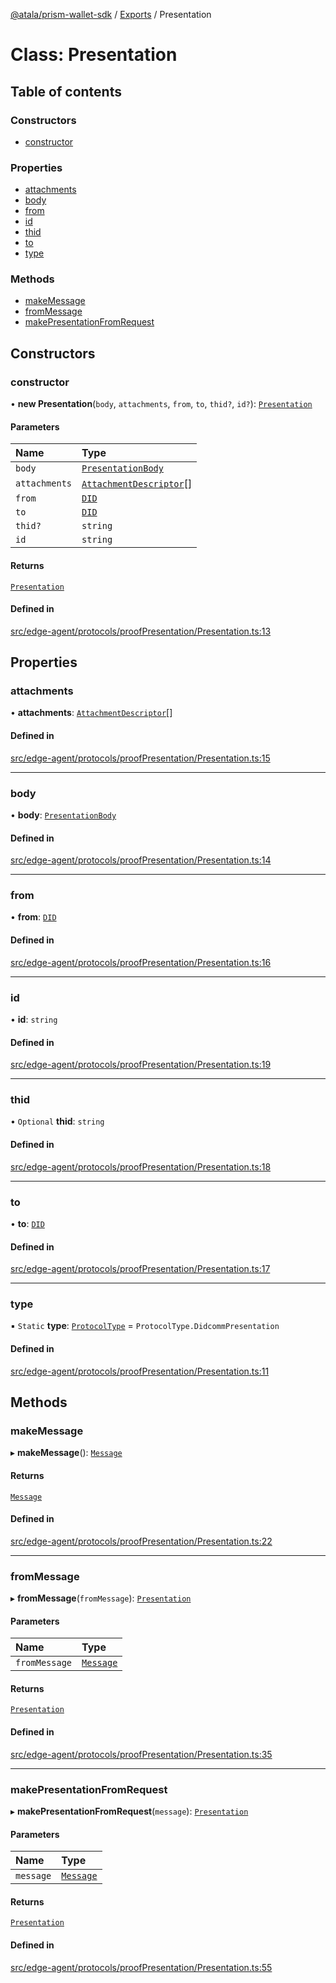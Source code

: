 [@atala/prism-wallet-sdk](../README.md) / [Exports](../modules.md) / Presentation

# Class: Presentation

## Table of contents

### Constructors

- [constructor](Presentation.md#constructor)

### Properties

- [attachments](Presentation.md#attachments)
- [body](Presentation.md#body)
- [from](Presentation.md#from)
- [id](Presentation.md#id)
- [thid](Presentation.md#thid)
- [to](Presentation.md#to)
- [type](Presentation.md#type)

### Methods

- [makeMessage](Presentation.md#makemessage)
- [fromMessage](Presentation.md#frommessage)
- [makePresentationFromRequest](Presentation.md#makepresentationfromrequest)

## Constructors

### constructor

• **new Presentation**(`body`, `attachments`, `from`, `to`, `thid?`, `id?`): [`Presentation`](Presentation.md)

#### Parameters

| Name | Type |
| :------ | :------ |
| `body` | [`PresentationBody`](../interfaces/PresentationBody.md) |
| `attachments` | [`AttachmentDescriptor`](Domain.AttachmentDescriptor.md)[] |
| `from` | [`DID`](Domain.DID.md) |
| `to` | [`DID`](Domain.DID.md) |
| `thid?` | `string` |
| `id` | `string` |

#### Returns

[`Presentation`](Presentation.md)

#### Defined in

[src/edge-agent/protocols/proofPresentation/Presentation.ts:13](https://github.com/hyperledger/identus-edge-agent-sdk-ts/blob/47157819fe5d19bccc5fcc542e98f32706bff6c2/src/edge-agent/protocols/proofPresentation/Presentation.ts#L13)

## Properties

### attachments

• **attachments**: [`AttachmentDescriptor`](Domain.AttachmentDescriptor.md)[]

#### Defined in

[src/edge-agent/protocols/proofPresentation/Presentation.ts:15](https://github.com/hyperledger/identus-edge-agent-sdk-ts/blob/47157819fe5d19bccc5fcc542e98f32706bff6c2/src/edge-agent/protocols/proofPresentation/Presentation.ts#L15)

___

### body

• **body**: [`PresentationBody`](../interfaces/PresentationBody.md)

#### Defined in

[src/edge-agent/protocols/proofPresentation/Presentation.ts:14](https://github.com/hyperledger/identus-edge-agent-sdk-ts/blob/47157819fe5d19bccc5fcc542e98f32706bff6c2/src/edge-agent/protocols/proofPresentation/Presentation.ts#L14)

___

### from

• **from**: [`DID`](Domain.DID.md)

#### Defined in

[src/edge-agent/protocols/proofPresentation/Presentation.ts:16](https://github.com/hyperledger/identus-edge-agent-sdk-ts/blob/47157819fe5d19bccc5fcc542e98f32706bff6c2/src/edge-agent/protocols/proofPresentation/Presentation.ts#L16)

___

### id

• **id**: `string`

#### Defined in

[src/edge-agent/protocols/proofPresentation/Presentation.ts:19](https://github.com/hyperledger/identus-edge-agent-sdk-ts/blob/47157819fe5d19bccc5fcc542e98f32706bff6c2/src/edge-agent/protocols/proofPresentation/Presentation.ts#L19)

___

### thid

• `Optional` **thid**: `string`

#### Defined in

[src/edge-agent/protocols/proofPresentation/Presentation.ts:18](https://github.com/hyperledger/identus-edge-agent-sdk-ts/blob/47157819fe5d19bccc5fcc542e98f32706bff6c2/src/edge-agent/protocols/proofPresentation/Presentation.ts#L18)

___

### to

• **to**: [`DID`](Domain.DID.md)

#### Defined in

[src/edge-agent/protocols/proofPresentation/Presentation.ts:17](https://github.com/hyperledger/identus-edge-agent-sdk-ts/blob/47157819fe5d19bccc5fcc542e98f32706bff6c2/src/edge-agent/protocols/proofPresentation/Presentation.ts#L17)

___

### type

▪ `Static` **type**: [`ProtocolType`](../enums/ProtocolType.md) = `ProtocolType.DidcommPresentation`

#### Defined in

[src/edge-agent/protocols/proofPresentation/Presentation.ts:11](https://github.com/hyperledger/identus-edge-agent-sdk-ts/blob/47157819fe5d19bccc5fcc542e98f32706bff6c2/src/edge-agent/protocols/proofPresentation/Presentation.ts#L11)

## Methods

### makeMessage

▸ **makeMessage**(): [`Message`](Domain.Message-1.md)

#### Returns

[`Message`](Domain.Message-1.md)

#### Defined in

[src/edge-agent/protocols/proofPresentation/Presentation.ts:22](https://github.com/hyperledger/identus-edge-agent-sdk-ts/blob/47157819fe5d19bccc5fcc542e98f32706bff6c2/src/edge-agent/protocols/proofPresentation/Presentation.ts#L22)

___

### fromMessage

▸ **fromMessage**(`fromMessage`): [`Presentation`](Presentation.md)

#### Parameters

| Name | Type |
| :------ | :------ |
| `fromMessage` | [`Message`](Domain.Message-1.md) |

#### Returns

[`Presentation`](Presentation.md)

#### Defined in

[src/edge-agent/protocols/proofPresentation/Presentation.ts:35](https://github.com/hyperledger/identus-edge-agent-sdk-ts/blob/47157819fe5d19bccc5fcc542e98f32706bff6c2/src/edge-agent/protocols/proofPresentation/Presentation.ts#L35)

___

### makePresentationFromRequest

▸ **makePresentationFromRequest**(`message`): [`Presentation`](Presentation.md)

#### Parameters

| Name | Type |
| :------ | :------ |
| `message` | [`Message`](Domain.Message-1.md) |

#### Returns

[`Presentation`](Presentation.md)

#### Defined in

[src/edge-agent/protocols/proofPresentation/Presentation.ts:55](https://github.com/hyperledger/identus-edge-agent-sdk-ts/blob/47157819fe5d19bccc5fcc542e98f32706bff6c2/src/edge-agent/protocols/proofPresentation/Presentation.ts#L55)
